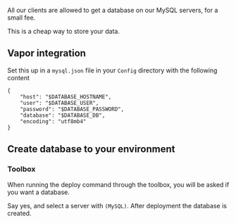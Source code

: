 All our clients are allowed to get a database on our MySQL servers, for a small fee.

This is a cheap way to store your data.

## Vapor integration

Set this up in a `mysql.json` file in your `Config` directory with the following content

```
{       
    "host": "$DATABASE_HOSTNAME",
    "user": "$DATABASE_USER",
    "password": "$DATABASE_PASSWORD",
    "database": "$DATABASE_DB",
    "encoding": "utf8mb4"
}
```

## Create database to your environment

### Toolbox

When running the deploy command through the toolbox, you will be asked if you want a database.

Say yes, and select a server with `(MySQL)`. After deployment the database is created.
